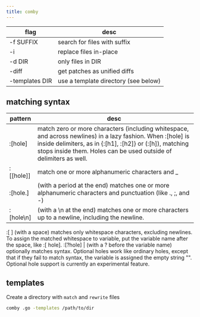 ```yaml
---
title: comby
---
```


flag           | desc
---            | ---
-f SUFFIX      | search for files with suffix
-i             | replace files in-place
-d DIR         | only files in DIR
-diff          | get patches as unified diffs
-templates DIR | use a template directory (see below)

## matching syntax

pattern    | desc
---        | ---
:[hole]    | match zero or more characters (including whitespace, and across newlines) in a lazy fashion. When :[hole] is inside delimiters, as in {:[h1], :[h2]} or (:[h]), matching stops inside them. Holes can be used outside of delimiters as well.
:[[hole]\] | match one or more alphanumeric characters and _
:[hole.]   | (with a period at the end) matches one or more alphanumeric characters and punctuation (like ., ;, and -)
:[hole\n]  | (with a \n at the end) matches one or more characters up to a newline, including the newline.
:[ ]	(with a space) matches only whitespace characters, excluding newlines. To assign the matched whitespace to variable, put the variable name after the space, like :[ hole].
:[?hole]   | (with a ? before the variable name) optionally matches syntax. Optional holes work like ordinary holes, except that if they fail to match syntax, the variable is assigned the empty string "". Optional hole support is currently an experimental feature.

## templates

Create a directory with `match` and `rewrite` files

```bash
comby .go -templates /path/to/dir
```
